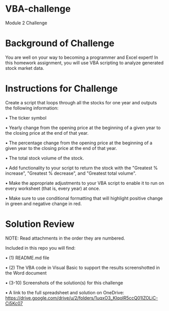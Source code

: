 # VBA-challenge
Module 2 Challenge

# Background of Challenge
You are well on your way to becoming a programmer and Excel expert! In this homework assignment, you will use VBA scripting to analyze generated stock market data.

# Instructions for Challenge
Create a script that loops through all the stocks for one year and outputs the following information:

• The ticker symbol

• Yearly change from the opening price at the beginning of a given year to the closing price at the end of that year.

• The percentage change from the opening price at the beginning of a given year to the closing price at the end of that year.

• The total stock volume of the stock. 

• Add functionality to your script to return the stock with the "Greatest % increase", "Greatest % decrease", and "Greatest total volume".

• Make the appropriate adjustments to your VBA script to enable it to run on every worksheet (that is, every year) at once.

• Make sure to use conditional formatting that will highlight positive change in green and negative change in red.

# Solution Review

NOTE: Read attachments in the order they are numbered.

Included in this repo you will find:

• (1) README.md file

• (2) The VBA code in Visual Basic to support the results screenshotted in the Word document

• (3-10) Screenshots of the solution(s) for this challenge

• A link to the full spreadsheet and solution on OneDrive:  https://drive.google.com/drive/u/2/folders/1uqxO3_KIqolR5ccQ01lZOLiC-Ci5Kc07










